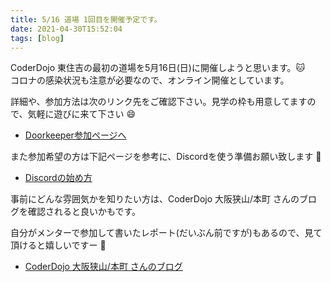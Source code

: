 ```yaml
---
title: 5/16 道場 1回目を開催予定です。
date: 2021-04-30T15:52:04
tags: [blog]
---
```


CoderDojo 東住吉の最初の道場を5月16日(日)に開催しようと思います。:cat:  
コロナの感染状況も注意が必要なので、オンライン開催としています。

詳細や、参加方法は次のリンク先をご確認下さい。見学の枠も用意してますので、気軽に遊びに来て下さい :smile:

- [Doorkeeper参加ページへ](https://coderdojohigashisumiyoshi.doorkeeper.jp/events/121104)

また参加希望の方は下記ページを参考に、Discordを使う準備お願い致します :bow:

- [Discordの始め方](../how_to_start_discord)

事前にどんな雰囲気かを知りたい方は、CoderDojo 大阪狭山/本町 さんのブログを確認されると良いかもです。

自分がメンターで参加して書いたレポート(だいぶん前ですが)もあるので、見て頂けると嬉しいですー :tada:

- [CoderDojo 大阪狭山/本町 さんのブログ](https://coderdojo-hommachi.github.io/blog)

